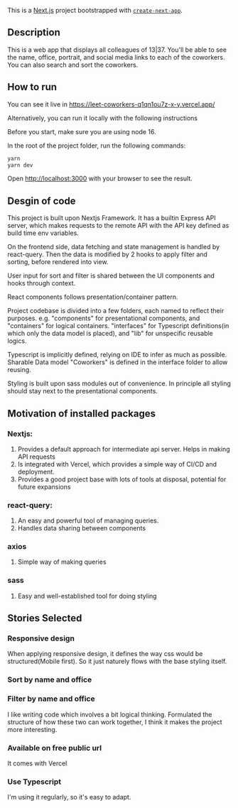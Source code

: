This is a [Next.js](https://nextjs.org/) project bootstrapped with [`create-next-app`](https://github.com/vercel/next.js/tree/canary/packages/create-next-app).

## Description

This is a web app that displays all colleagues of 13|37. You'll be able to see the name, office, portrait, and social media links to each of the coworkers. You can also search and sort the coworkers.

## How to run

You can see it live in https://leet-coworkers-q1qn1ou7z-x-y.vercel.app/

Alternatively, you can run it locally with the following instructions

Before you start, make sure you are using node 16.

In the root of the project folder, run the following commands:
```bash
yarn
yarn dev
```

Open [http://localhost:3000](http://localhost:3000) with your browser to see the result.

## Desgin of code

This project is built upon Nextjs Framework. It has a builtin Express API server, which makes requests to the remote API with the API key defined as build time env variables.

On the frontend side, data fetching and state management is handled by react-query. Then the data is modified by 2 hooks to apply filter and sorting, before rendered into view.

User input for sort and filter is shared between the UI components and hooks through context.  

React components follows presentation/container pattern. 

Project codebase is divided into a few folders, each named to reflect their purposes. e.g. "components" for presentational components, and "containers" for logical containers. "interfaces" for Typescript definitions(in which only the data model is placed), and "lib" for unspecific reusable logics. 

Typescript is implicitly defined, relying on IDE to infer as much as possible. Sharable Data model "Coworkers" is defined in the interface folder to allow reusing. 

Styling is built upon sass modules out of convenience. In principle all styling should stay next to the presentational components.

## Motivation of installed packages 

### Nextjs: 
1. Provides a default approach for intermediate api server. Helps in making API requests
2. Is integrated with Vercel, which provides a simple way of CI/CD and deployment.
3. Provides a good project base with lots of tools at disposal, potential for future expansions

### react-query:
1. An easy and powerful tool of managing queries. 
2. Handles data sharing between components

### axios
1. Simple way of making queries

### sass
1. Easy and well-established tool for doing styling

## Stories Selected

### Responsive design
When applying responsive design, it defines the way css would be structured(Mobile first). So it just naturely flows with the base styling itself.

### Sort by name and office
### Filter by name and office
I like writing code which involves a bit logical thinking. Formulated the structure of how these two can work together, I think it makes the project more interesting.

### Available on free public url
It comes with Vercel

### Use Typescript
I'm using it regularly, so it's easy to adapt.
